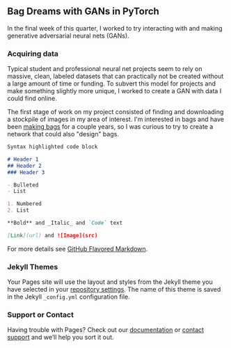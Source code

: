 ## Bag Dreams with GANs in PyTorch

In the final week of this quarter, I worked to try interacting with and making generative adversarial neural nets (GANs).

### Acquiring data

Typical student and professional neural net projects seem to rely on massive, clean, labeled datasets that can practically not be created without a large amount of time or funding. To subvert this model for projects and make something slightly more unique, I worked to create a GAN with data I could find online.

The first stage of work on my project consisted of finding and downloading a stockpile of images in my area of interest. I'm interested in bags and have been [making bags](https://heavycreambags.com/) for a couple years, so I was curious to try to create a network that could also "design" bags. 

```markdown
Syntax highlighted code block

# Header 1
## Header 2
### Header 3

- Bulleted
- List

1. Numbered
2. List

**Bold** and _Italic_ and `Code` text

[Link](url) and ![Image](src)
```

For more details see [GitHub Flavored Markdown](https://guides.github.com/features/mastering-markdown/).

### Jekyll Themes

Your Pages site will use the layout and styles from the Jekyll theme you have selected in your [repository settings](https://github.com/popuguy/Bag-Dreams/settings/pages). The name of this theme is saved in the Jekyll `_config.yml` configuration file.

### Support or Contact

Having trouble with Pages? Check out our [documentation](https://docs.github.com/categories/github-pages-basics/) or [contact support](https://support.github.com/contact) and we’ll help you sort it out.

